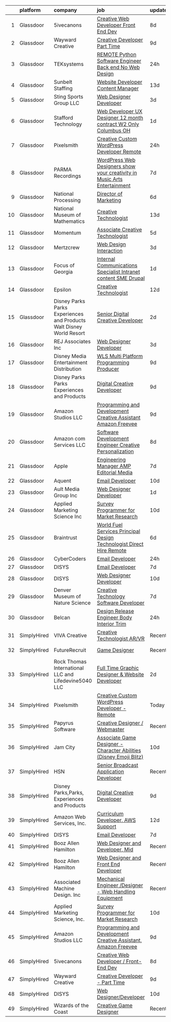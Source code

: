 

|    | platform    | company                                                               | job                                                                                                                                                                                                                                                                                                                                                                                                                                                                                                                                                                                                                                                                                                                                                                                                                                                                                                                                                                                                                                                                                                                                                                                                                                                                                                                                                                          | update_time   | location             |
|---:|:------------|:----------------------------------------------------------------------|:-----------------------------------------------------------------------------------------------------------------------------------------------------------------------------------------------------------------------------------------------------------------------------------------------------------------------------------------------------------------------------------------------------------------------------------------------------------------------------------------------------------------------------------------------------------------------------------------------------------------------------------------------------------------------------------------------------------------------------------------------------------------------------------------------------------------------------------------------------------------------------------------------------------------------------------------------------------------------------------------------------------------------------------------------------------------------------------------------------------------------------------------------------------------------------------------------------------------------------------------------------------------------------------------------------------------------------------------------------------------------------|:--------------|:---------------------|
|  1 | Glassdoor   | 5ivecanons                                                            | [Creative Web Developer   Front End Dev](https://www.glassdoor.com/partner/jobListing.htm?pos=125&ao=1136043&s=58&guid=00000181b88f6d72955d64a0421684b1&src=GD_JOB_AD&t=SR&vt=w&ea=1&cs=1_4b52dae2&cb=1656658816778&jobListingId=1007957131068&jrtk=3-0-1g6s8urcuk61u801-1g6s8urdbjc98800-d396d7bcf8ae337a-)                                                                                                                                                                                                                                                                                                                                                                                                                                                                                                                                                                                                                                                                                                                                                                                                                                                                                                                                                                                                                                                                 | 8d            | Remote               |
|  2 | Glassdoor   | Wayward Creative                                                      | [Creative Developer   Part Time](https://www.glassdoor.com/partner/jobListing.htm?pos=122&ao=1136043&s=58&guid=00000181b88f6d72955d64a0421684b1&src=GD_JOB_AD&t=SR&vt=w&ea=1&cs=1_efe22ab6&cb=1656658816778&jobListingId=1007955167727&jrtk=3-0-1g6s8urcuk61u801-1g6s8urdbjc98800-7112ac8b51489fde-)                                                                                                                                                                                                                                                                                                                                                                                                                                                                                                                                                                                                                                                                                                                                                                                                                                                                                                                                                                                                                                                                         | 9d            | Remote               |
|  3 | Glassdoor   | TEKsystems                                                            | [REMOTE   Python Software Engineer  Back end No Web Design ](https://www.glassdoor.com/partner/jobListing.htm?pos=115&ao=1110586&s=58&guid=00000181b88f6d72955d64a0421684b1&src=GD_JOB_AD&t=SR&vt=w&cs=1_85fb6bf7&cb=1656658816776&jobListingId=1007972440236&cpc=47CFDC01B3F81FAC&jrtk=3-0-1g6s8urcuk61u801-1g6s8urdbjc98800-62d29c786dfe6605--6NYlbfkN0AuKz8EBO1xHDEL7V2YF9xF3dC_I9B9i-Zw2Jh8clPMK9BxhHDJszxSyW718EipT5Oo8QRiDFB6AelqJV4oNfhFsY7SWLsuuKjNY1CYYYtJKNlPiZaAQQ24embDQKQbOucPGML9MgN1TDdIHtMcDqIVVhqnEuFQJOgcHNiIDTHWK6OctvGWtHSMLYI-rrM8rcCn3h3AcX6Di8ccvhi4AYcUdJfiO7_-SVhUA7isZirs4-9lDp_QkQuaEnt1FjH63gROXXioB47NTKhIEDT9wTROWtJmQC6nroZgE0xHaNxYh_5bUpKm255JdMGYkLYdaGPDuLUwl1kaTD12R6xB_7N2n2jMEvICEOaBXQizWlv3FTnA7_FJGKHmBq6Ev3C_nEXEejAG9r44dhCmShxlBevOaMb4Ou7pvQEyRtP326SbpnYTeRG2giREuSztSv7FWFAL4anSxWb9Z0gsOZQ--aerX57-JfySgysNSH_NRmAuGgiSKNzEF8yoO8Yyt2Q3UUAwCX4XQun90tRfM-z7Md9SY1hZrsxJkKtmj9DNwcZcxmwqKTgCwJQzY0_ygQEdZjKmFXoUMwBc31AAr0Ln7KPsHlgaGsyl-_fW4Piodff5LqgUFpD6fovDNzZRE3SbW7x0s_KqVfKNnsGFZQKgmBf5ga7o1a0V3-OxIvGdHUXz8QkknzhJgazFWHtTsLiobUclfYzrIFIF08QVzB91wBxs6iqNc8aWWwV83b2PMA8Z4eeXLC_meJGNBaprEVaRvcn4_HyP_Vikq3eAEW5Zdlrr61p-5ivuZ0DgdZAeyDSr2tlbsQvnFTrcFxq_Yfkojl_OQrgYWaNouxY2yta-kykESLfdO2uOXF8P03CPAj8LUOJuMNE6aQ3IkptzAfYDzfpkoSKfBzRHhpa9medu8JRnag9ciyCIrEsejAPEaYreRyhZaYabbzBQv133AHIGaVXC_PT9Bh9Qeg%3D%3D) | 24h           | Dallas, TX           |
|  4 | Glassdoor   | Sunbelt Staffing                                                      | [Website Developer   Content Manager](https://www.glassdoor.com/partner/jobListing.htm?pos=119&ao=1110586&s=58&guid=00000181b88f6d72955d64a0421684b1&src=GD_JOB_AD&t=SR&vt=w&ea=1&cs=1_f4035c78&cb=1656658816778&jobListingId=1007947710355&cpc=47CFDC01B3F81FAC&jrtk=3-0-1g6s8urcuk61u801-1g6s8urdbjc98800-8923c3e5883ea31b--6NYlbfkN0ASFYtB0Tqi6raDK39JVsBcjTHJPPxiw76vFmgBea2Rje_D8nUlVysGKjKeeBtz6Bx6uvRPfMRGULAnWKfYB9e1_O_7R78qSjyv-p4QYUkOgaZX58HGg8TQcukhW_r0lpWGTymvcgHQjTvy0uetz3rZwMKJMl_MalehOkl2mX6RKnTu4XCL1x7kian4uBYKVApnBRJKsjcI0VvNdYOoKINVe4yclGxpHv-YAkq9W5sxVSs90JHz1RP0Js-vuF3Nw6w6MSwLK3b_OgmIshVg-zd02d3cpV_1CEPLQ3BBaYXDmbqf9ZHJrJ3PyGTpqxTpMjXmYdWtkcRb2V0p3eBc7YKpix0dHhP2AXN9dSoxloYtOPmDp7Gw8Hy7oEFRK9bPuaSMP6tUFdN-NxdgUsmmNj8Jubsm4plqkI7Yv5pq5QGl-nb6SHa_058RcW5lUMIgifEOfcxqrkEdfRke14BPZjkuDV5VriD0N3DawnexhAkJiMwzvFnLLcVgYgcOmFq6gHG2dWSevDfMv0OWuUmihX_KUydECZCQvk8gqTJChkmjKKpwg3fJ1S9rFpQyfO_ZSrINzST5tnk4NDPV7Z0CNljXEG_UApwBpdanKSPfzd_YhCwFhAwjfLsZ0tnjAsu7ySpT0yTmniL9o9CX5IFSX4eyRSB-0vx9Z_4banuB9C1bT7vpstFmAJhWRxHVROwrYqCcNY7uU41X4p7rZfsxi8xOu1ZKnjz48x0%3D)                                                                                                                                                                                                                                                                 | 13d           | Chicago, IL          |
|  5 | Glassdoor   | Sting Sports Group  LLC                                               | [Web Designer Developer](https://www.glassdoor.com/partner/jobListing.htm?pos=104&ao=1110586&s=58&guid=00000181b88f6d72955d64a0421684b1&src=GD_JOB_AD&t=SR&vt=w&ea=1&cs=1_437e01fb&cb=1656658816775&jobListingId=1007965945473&cpc=883DC43018083D9A&jrtk=3-0-1g6s8urcuk61u801-1g6s8urdbjc98800-7aa6ed2c7a1666f9--6NYlbfkN0CO3DEfAY9A68AIVwcxeRGvQUfeLcLgbZIyCfLEHxv2SZVKkquo_LQo712HIgkdXbJ-nyzvMI5zAVDDxnBB20dV19Pjqj4grMzYD55erRDGhyKWRc-5yL7nhPy2_nAEKeYIgowmybDNDjYvnbAiTZMHc0zKbFKNkRkOR4dQlsFasbfCPDHFXkQgfJvKytGSIu8LtBYZUHCnD3L691A6IVAGwfydz8XOBn8T8HTfnFDSTo3l0UX0m9lkMYZJxM53WGvK3ebBLb5lraObwL__rzSUBhtONvFLT5atmO8XZCS51PqlLvL33uueKcHq3uPFSJaP9uslGTAiZS7m8gGppZPPRXHoT6xS9U7kzGGyVPbrBFCVml6P2OE08yKtUBear08dguzjRVoNcv5qGlowglNCfDILav0JMpfWfwC0-9buPlA5hTDhwFKT1BXwHWG3swmLcW2L2VXYUd6K5PRiMabO1nTH5N3iuHnCxIKYRMMRPWBBuZ2l2JR65i4CuL_lCGw%3D)                                                                                                                                                                                                                                                                                                                                                                                                                                                                                                              | 3d            | Addison, TX          |
|  6 | Glassdoor   | Stafford Technology                                                   | [Web Developer UX Designer   12 month contract   W2 Only   Columbus  OH](https://www.glassdoor.com/partner/jobListing.htm?pos=114&ao=1110586&s=58&guid=00000181b88f6d72955d64a0421684b1&src=GD_JOB_AD&t=SR&vt=w&ea=1&cs=1_d052ca7b&cb=1656658816777&jobListingId=1007971130812&cpc=E773D000C9BC26FA&jrtk=3-0-1g6s8urcuk61u801-1g6s8urdbjc98800-e39db80a9aa7d04f--6NYlbfkN0Dh8yKYC7BtZqCs9O06EjIceWgqnuO8KhgnlZL1JbrNEHyUzea-VWsO4AwzTdDq9oex065CnBuZNi2Njet5iSmUKf_4dXYsBQuXAST_qHsjnIiLdW8H6Zri6wTXtMqX7wZhvVxEvwAmrGQs9gsj-p9DAyrmFS6ZB_LWZ8XsPhSs8hx2umGi0Wp7uLPmKScGxkthQpY4sXL9xR5jn-HSYnEb0jI2OBlHmSS8FpMgd2hE2Y-rUv0amYdakW8OMg6JqAZ1RiCTdW67DArYDKoKsZ42yEjev7mBouTxxEHzAtI9ju19wZfNcbs8fbYl1ofZkVh1eqwgOgST79ROaLHeOcS5JKnuXIcH9e0jA2gFGxPSP68kdeE4aljzLKfpjGaLLRMhRGaUjea0BWzSwtnSHV9rrv2INeJ6CoqwpYgUd_CEbIMEE2Dtwg6MczKhvZNb6yeuW2g_qYdI5xK2PKEeFyopEHcl-3NMar9gtfyCBl3tZU3UuTM6JSZzI7b8ubH504uEFv06pj1MZFAY8pG-UvIDfIqPsy0S4iZU2YIqeLZjHBB2BhR05JDhwfNmGjDRlcg%3D)                                                                                                                                                                                                                                                                                                                                                                                              | 1d            | Columbus, OH         |
|  7 | Glassdoor   | Pixelsmith                                                            | [Creative Custom WordPress Developer   Remote](https://www.glassdoor.com/partner/jobListing.htm?pos=121&ao=1136043&s=58&guid=00000181b88f6d72955d64a0421684b1&src=GD_JOB_AD&t=SR&vt=w&ea=1&cs=1_9ecc875d&cb=1656658816777&jobListingId=1007973883449&jrtk=3-0-1g6s8urcuk61u801-1g6s8urdbjc98800-9ace6d2b283665ed-)                                                                                                                                                                                                                                                                                                                                                                                                                                                                                                                                                                                                                                                                                                                                                                                                                                                                                                                                                                                                                                                           | 24h           | Remote               |
|  8 | Glassdoor   | PARMA Recordings                                                      | [WordPress Web Designers  show your creativity in Music Arts Entertainment](https://www.glassdoor.com/partner/jobListing.htm?pos=106&ao=1110586&s=58&guid=00000181b88f6d72955d64a0421684b1&src=GD_JOB_AD&t=SR&vt=w&ea=1&cs=1_e9d1f2a1&cb=1656658816775&jobListingId=1007960095074&cpc=AC285F3A3ECA6BB0&jrtk=3-0-1g6s8urcuk61u801-1g6s8urdbjc98800-a51dcf66eccc53eb--6NYlbfkN0BMd6i3W3qmAtDke4ZitYLMBEMpVvOQU_aO9JUqgRRkgwDvgaVV8jWDDkXv0s9VdhdFtp8vgpc7Xd14geBqCVRfeb-Zk2gFUWrnzfN3CO7_Kshg7e9lFPeLlS31PbWmaUmDuWqBwBaZIqP5E8OfSbZVpgw5zRAc4LpRHBRqxyh3tAhzUrHfLFIfhkH6S2Qey-bsAkMd7a6YFURtmU_19e-14S3ubEqeOHBWUNyIkFyauSOBmKObKE4oHI9ezG1cf1nghX80RC3aYXeRTyQfSnEADiMlam5M65JUlejrsyxMsrH_nyNnCRfWymcrz1R8MJBELqK4tOzFOYr-dJ8nVVJU1FEsvYrTO4hM9wo11TRMmBeBu0Eq_g1TqBddYBfYJQlfyJsTyBEn5iBs_nuV0GE2JGtK2SNVt1pXSFOjLf22ff47OQB3-1sRtXg1j4Lu2GDGv28BnWjEaQfG4k-ik5V6L2BxvlYvdNAVsLR3V0QHPHfVLkfFhERSDBfZP_Zczr0OfsWRTqtap4tz-GET5Fy8Wxs2e2oPGLlXgPZWqSKVfp3h3Quug4Wb)                                                                                                                                                                                                                                                                                                                                                                                                         | 7d            | Remote               |
|  9 | Glassdoor   | National Processing                                                   | [Director of Marketing](https://www.glassdoor.com/partner/jobListing.htm?pos=101&ao=1110586&s=58&guid=00000181b88f6d72955d64a0421684b1&src=GD_JOB_AD&t=SR&vt=w&ea=1&cs=1_4cd8940e&cb=1656658816774&jobListingId=1007962013665&cpc=66625C18893C0C14&jrtk=3-0-1g6s8urcuk61u801-1g6s8urdbjc98800-c555b7783eff2801--6NYlbfkN0AO-lx13pzomzdSppJUWL3QXsQT8oyFk4U4LWH8QC50CmdwjmX8DJUkoT0OqRdawfsIN9bPAn6HjJ9BfJNO3cg-n-3qwng7-ayDtCi05IAO4vEZTgx9_4AEhMS05R8Etc09SAiNP2HzMLjjLVF9LiPE-GUY8Gv1tqLZMrv6X7chduOc138hDvcOkf79gMoRg07TiWhtUXjAVUZuYTDrBTJiGtlaXF0b9TaRch6d-j_gXj47dk2bccZAZA1E0blWZ7ttD8telBXTGG-paj1zX-q9zoJ8xnSZZ8VXtylEYKyMc24eHy9C379IALBVUBn8iJ0q-lEzI0xUbaH0xn8u97ystiv2XpZlTNq8JbvZoX0t4ti4sfa19KDxfrqZqEC5uF7dg_gU2OueRt3JEYO5fF8mlHMbjtE2b8w_6HgdP6ys4ugtJk8KWLqZhBS-hD1qnH9qrIV-AOdwoRenhtJ_a5yY87XZGdmGAe5qDMM1MPao6iIqE0uv46D84SRMTtTw1wNzHzafTuQwOQ%3D%3D)                                                                                                                                                                                                                                                                                                                                                                                                                                                                                                 | 6d            | Orem, UT             |
| 10 | Glassdoor   | National Museum of Mathematics                                        | [Creative Technologist](https://www.glassdoor.com/partner/jobListing.htm?pos=127&ao=1136043&s=58&guid=00000181b88f6d72955d64a0421684b1&src=GD_JOB_AD&t=SR&vt=w&ea=1&cs=1_9674b63c&cb=1656658816778&jobListingId=1007947613449&jrtk=3-0-1g6s8urcuk61u801-1g6s8urdbjc98800-de498518dd382f96-)                                                                                                                                                                                                                                                                                                                                                                                                                                                                                                                                                                                                                                                                                                                                                                                                                                                                                                                                                                                                                                                                                  | 13d           | New York, NY         |
| 11 | Glassdoor   | Momentum                                                              | [Associate Creative Technologist](https://www.glassdoor.com/partner/jobListing.htm?pos=130&ao=1136043&s=58&guid=00000181b88f6d72955d64a0421684b1&src=GD_JOB_AD&t=SR&vt=w&ea=1&cs=1_63f22f8e&cb=1656658816778&jobListingId=1007962939629&jrtk=3-0-1g6s8urcuk61u801-1g6s8urdbjc98800-ff42c8cfaff0c76f-)                                                                                                                                                                                                                                                                                                                                                                                                                                                                                                                                                                                                                                                                                                                                                                                                                                                                                                                                                                                                                                                                        | 5d            | Atlanta, GA          |
| 12 | Glassdoor   | Mertzcrew                                                             | [Web Design   Interaction](https://www.glassdoor.com/partner/jobListing.htm?pos=103&ao=1110586&s=58&guid=00000181b88f6d72955d64a0421684b1&src=GD_JOB_AD&t=SR&vt=w&ea=1&cs=1_99b085ed&cb=1656658816774&jobListingId=1007966236424&cpc=280AB1FAEDD8D536&jrtk=3-0-1g6s8urcuk61u801-1g6s8urdbjc98800-d7b203b7847f2977--6NYlbfkN0DE-WsZ-E3KFWF3Vy9cHNPRyT9oUaNiOs8Aj2pBswgg_UihWvJc2IKLsmDR5GY5w7YP7oCUHMvOM01OcB-YNU1bs6twprF5ntZxLVCRH2oMJUu34ecslfq5H5bp8dBx3WcmM81OYSb9qzXI2VSdSvdiajaXK6Q405UmUx9sHJAuFPPOcRL2l3G2rA0xFX5jC3f1z0Vk6E0dN8mCh4G1NvAIBmCbBdRNkVR-cSycL5omKenI6O2jQu4Rt_IDWNWw3OjrDIzRqDJb2UfJiufK3rMz6Ek068iBZpGkk0GWyOdIhVcaAKrT1v6JgV-yZ3XljmNrWJ0YCeMyyptVwFejwfUfKROB_y4LG8f9C6tTdsbMBbDlgdxVgbNKK-oBqcTsJnOuXWGm7XSJxOvOJ11IWZaRpLbFCm-mWf9tGZbfYh0xAkeRZwvHFCBSo5Y5HhFpHzXOiqZ2hdc9v9VGq_UWHURszrLlMVCnecnBqYIsgHvvuq7URWUAcfBfWYttuRuu41M%3D)                                                                                                                                                                                                                                                                                                                                                                                                                                                                                                            | 3d            | Orlando, FL          |
| 13 | Glassdoor   | Focus of Georgia                                                      | [Internal Communications Specialist   Intranet content   SME  Drupal](https://www.glassdoor.com/partner/jobListing.htm?pos=116&ao=1110586&s=58&guid=00000181b88f6d72955d64a0421684b1&src=GD_JOB_AD&t=SR&vt=w&ea=1&cs=1_de7ff90e&cb=1656658816777&jobListingId=1007970620463&cpc=C4A69CCDBB3B9599&jrtk=3-0-1g6s8urcuk61u801-1g6s8urdbjc98800-eee984cd4eae9f4f--6NYlbfkN0DR1F8Dqh9Amlt1EdCUfI1lfHfSonebT4NG7XnbK2FwiOTI1I9MIcID0W60ejMmLa3IG-8m3IrkyrVfnA-UmObZMj5PrxY1xBMKGsiABHg76DHovhcwe3l_tsChoJ6oh7FfRqHrsY7VKUWYTI01ItJHHuzqQtwRVhC4mCQrbAGn3CkeqKvnj-h5n2KgoVkbrYrqs2MkQqW9ZYpOsgaZpZPjG6i2eVFjNd4eyVQTkX-zj38c6miRA_yamdsCdBYzjSAuFr2ar7aL_seXNyV9W5GEwTCPNGCRVBhtgqoUJl3TszjHEp7n0VDHiN2veySsaIDBb6qoyVrfcAooNwholpyBpUOuxb-DbWUb4S7THxQcDCTxc0PsRUvPMEDVCTFKAD7oG-F413B_SCN5t7A-3Yld6kIw7o7wgY1XwW0xXSJ5_uco9-wHoFNF-1minXm7CCMQZlJ9tPfrNluf3_CC2dh-rfVcewmZbtICJ0gILgyoWgCIblaIhlRI-5bUvwcaYNdJQudqAz3CqCVQhDeh8DeR51FLUUHfMkIFC0oXcS7ytxXBfDSFA8DZ)                                                                                                                                                                                                                                                                                                                                                                                                               | 1d            | Remote               |
| 14 | Glassdoor   | Epsilon                                                               | [Creative Technologist](https://www.glassdoor.com/partner/jobListing.htm?pos=128&ao=1136043&s=58&guid=00000181b88f6d72955d64a0421684b1&src=GD_JOB_AD&t=SR&vt=w&cs=1_73936f20&cb=1656658816778&jobListingId=1007948866019&jrtk=3-0-1g6s8urcuk61u801-1g6s8urdbjc98800-b443488613248c63-)                                                                                                                                                                                                                                                                                                                                                                                                                                                                                                                                                                                                                                                                                                                                                                                                                                                                                                                                                                                                                                                                                       | 12d           | Chicago, IL          |
| 15 | Glassdoor   | Disney Parks Parks  Experiences and Products Walt Disney World Resort | [Senior Digital Creative Developer](https://www.glassdoor.com/partner/jobListing.htm?pos=107&ao=1110586&s=58&guid=00000181b88f6d72955d64a0421684b1&src=GD_JOB_AD&t=SR&vt=w&cs=1_d5af7324&cb=1656658816775&jobListingId=1007968374557&cpc=5EFBB0462F9C6B7A&jrtk=3-0-1g6s8urcuk61u801-1g6s8urdbjc98800-0c41fa19364c8b42--6NYlbfkN0DAFTyt7pbDCC2JPO79CSdi1dIb81yjczP5qsKcZIxgiRd1qisRd4re16D_VG3-wzWhDm8I6gJeaFXQlyLRH8rW_Pm1Q4PwRCnDfyZC0coS-fJQ0eHGmHrAgsJSwqJmlDRnGp3BRSN3eQz9428at7cYmX4-YPGeE3EHl-DFcLd0WUzOqD8ZukHExadxshhcrOZydHyCgNHxXqU1BeaMTWhkXv9BpQOttD87073c3fuU4Qoc4M-PkFt8qSXg87VnYsP6hw6nikh6moOoYAAsZHK74WOa74_7OZ-aSQxN7RPq9Fxih6sQy_NGUbioYE9m_Sf6QVlpKpZPObCCq6g6UXX3bzE_dlLidDkXIFt8Plh-9UqR8cW3RnGLwq9m4_3AP7DuD3GE4hEO38xaTw0vFENFrV-1Ly-5ZxtJBPEOGgcRCjqopk6_JXo6ykXEKI9DvPpVzqZJMm-2cQ%3D%3D)                                                                                                                                                                                                                                                                                                                                                                                                                                                                                                                                                          | 2d            | Washington, DC       |
| 16 | Glassdoor   | REJ   Associates  Inc                                                 | [Web Designer Developer](https://www.glassdoor.com/partner/jobListing.htm?pos=111&ao=1110586&s=58&guid=00000181b88f6d72955d64a0421684b1&src=GD_JOB_AD&t=SR&vt=w&ea=1&cs=1_6a85072c&cb=1656658816776&jobListingId=1007966601344&cpc=1FDE87803EF93CD3&jrtk=3-0-1g6s8urcuk61u801-1g6s8urdbjc98800-f21f92c11f9636e7--6NYlbfkN0AF_bfm7gzr-f4HtFIOaurJ6VoJjpjfwwjpbPTStdJTja__rm5RFnvmIqP4IgP5Pe9LPH0Wvd-eNmh-svet7uxInj_bsQckp_AgRbUVHkU9u_v3es87Or_Ts7e6a_xbBrm9_L7GMw2LRBWHymCT5m1nvlXN4krY8lr_MJ5t1ZbAHoB0YuYPu8GwMPDW80K6MAth5WS4lGs6t1PdSwSmn9Sc_g0yrHDMloR8QPq1aFlTjMkqeWJwvxgwbvpqAA8ULcLuECyP-EdYtbCHWWlvhuzOzzC0f-sZlwBhGsvfg4YEDESVhUYNYZ0QcGwSSf8YRDzZ_x8QuSI-fpu624o0NZt-_ebNbFfAQK3WBzt8A-MjJj_e1vhoaCQ5gA77XJ5pbGfBUVurt7c04uCxsVgwxmsqhS_GXQCikG7UGSFlQ-FC2DTtM4pQkrif5w14buAcuE5jcsbYOR8m76faXTghWhwkFJov4o-YIoL50KeTVlXGmhtv5-bOA5_SyD6dPqFZ0Ww%3D)                                                                                                                                                                                                                                                                                                                                                                                                                                                                                                              | 3d            | Maryland             |
| 17 | Glassdoor   | Disney Media   Entertainment Distribution                             | [WLS  Multi Platform Programming Producer](https://www.glassdoor.com/partner/jobListing.htm?pos=110&ao=1110586&s=58&guid=00000181b88f6d72955d64a0421684b1&src=GD_JOB_AD&t=SR&vt=w&cs=1_cd49f918&cb=1656658816775&jobListingId=1007954527132&cpc=1D891ED3EFC3904E&jrtk=3-0-1g6s8urcuk61u801-1g6s8urdbjc98800-1f13073a0340c271--6NYlbfkN0DAFTyt7pbDCC2JPO79CSdi1dIb81yjczP5qsKcZIxgiYm3-7g-689UvJS8MdHcuGMYYxd8cX-aStslo-3zRJjA-8YiPMp7qRu-8_-uaurhOFbqkeI4YvocYvRy6N8EoJWG5kEkJr_lLEZ6xXL_bqq1EDh2IRcBJQNvo0_HAJxabFN37fi7Ap08u8Upv9XNyLExqBIzKV3_utq2pBGUSGrnO3yMI3k-5XnUaQ-mJ2Nw7cFyzT09qLxB8OBIAfqccE2qfyNcVnGh-8LCTs-BD9ytT7QvbJTl27TYW70GTsBg0sUxmq8zhCAJCmhiDSvC27MEX-sa6HI-bF1KDyxMpo38xePm8wa2ursRzeVVTWKnhXPJPlcsNhv-KALlIkLUowx-sIytGue7aAGZhVVZvQ2BVOzfkZsth6WK4u7kVuSuwrLIGhKhvVV7)                                                                                                                                                                                                                                                                                                                                                                                                                                                                                                                                                                               | 9d            | Chicago, IL          |
| 18 | Glassdoor   | Disney Parks Parks  Experiences and Products                          | [Digital Creative Developer](https://www.glassdoor.com/partner/jobListing.htm?pos=102&ao=1110586&s=58&guid=00000181b88f6d72955d64a0421684b1&src=GD_JOB_AD&t=SR&vt=w&cs=1_09aeb732&cb=1656658816774&jobListingId=1007954528641&cpc=56C4EA4A1A191A49&jrtk=3-0-1g6s8urcuk61u801-1g6s8urdbjc98800-21751419ee34b8d8--6NYlbfkN0DAFTyt7pbDCC2JPO79CSdi1dIb81yjczP5qsKcZIxgiRd1qisRd4re16D_VG3-wzVWT02QtJwWegf68Od0utBGFyPjsdfEihKZFi4gTXDXg0vUOW5QnN9xy_y4cF7t9DnxlGPXNR26x7z7hBbmF3KR3fI2qX8q9BbxwReLqmb8OS9_EgCPnjztsXQpJp_-5X1jMWxaFfPCd-VFupGlE2Elqmpci3FxxTGkWZkAp-gWEjko1KTHz7T9EFL0zg7eercHHyNHmPMVCluduf64Zyz2w6WByKxGelDOX-z0vvjkWCbxMKtvWbHoNk9EWFe7ut8IIPzOyGo--Oq4V4TL0_B5gKuyPNgSk0mSd6VBhxYwqS65wigxl1McwqJehDSlkFpb6IjPYM6_kpvZcbLpIwx-5FyKqvmlNapcPAZ6UacW1XxkOrzgEIDbifrlV6VtBdSwjtIxeJ4R1g%3D%3D)                                                                                                                                                                                                                                                                                                                                                                                                                                                                                                                                                                 | 9d            | Seattle, WA          |
| 19 | Glassdoor   | Amazon Studios LLC                                                    | [Programming and Development Creative Assistant  Amazon Freevee](https://www.glassdoor.com/partner/jobListing.htm?pos=126&ao=1136043&s=58&guid=00000181b88f6d72955d64a0421684b1&src=GD_JOB_AD&t=SR&vt=w&cs=1_06094fca&cb=1656658816778&jobListingId=1007954125442&jrtk=3-0-1g6s8urcuk61u801-1g6s8urdbjc98800-3310ee7fa5def582-)                                                                                                                                                                                                                                                                                                                                                                                                                                                                                                                                                                                                                                                                                                                                                                                                                                                                                                                                                                                                                                              | 9d            | Culver City, CA      |
| 20 | Glassdoor   | Amazon com Services LLC                                               | [Software Development Engineer  Creative Personalization](https://www.glassdoor.com/partner/jobListing.htm?pos=123&ao=1136043&s=58&guid=00000181b88f6d72955d64a0421684b1&src=GD_JOB_AD&t=SR&vt=w&cs=1_5c14c685&cb=1656658816778&jobListingId=1007957429995&jrtk=3-0-1g6s8urcuk61u801-1g6s8urdbjc98800-6ade1a2bcc406ce8-)                                                                                                                                                                                                                                                                                                                                                                                                                                                                                                                                                                                                                                                                                                                                                                                                                                                                                                                                                                                                                                                     | 8d            | Remote               |
| 21 | Glassdoor   | Apple                                                                 | [Engineering Manager   AMP Editorial Media](https://www.glassdoor.com/partner/jobListing.htm?pos=112&ao=1110586&s=58&guid=00000181b88f6d72955d64a0421684b1&src=GD_JOB_AD&t=SR&vt=w&cs=1_bc0c085f&cb=1656658816776&jobListingId=1007959218548&cpc=FB7E4A1762AE5BEC&jrtk=3-0-1g6s8urcuk61u801-1g6s8urdbjc98800-6e576736d74979b2--6NYlbfkN0BvKrLyj5gPmtZO9T8euul8TCxuuKNOtzRJOomxnwSEodTz2Bc-sPZl1dBMH13w-jMcZfuZB3jLNbWhLzAFps3tj04BGBcI8mHT1HtGyFvlKD8xoyVc__8gOnNN3cRthL-go24DMnne2OsQ4GX3ezosJi0JTm6nuMxyeN7h_xG7BE1QxcCnim24b9Nwy-_9RliYXCqaJcGJypMaSqCPYOub1R92qFkQxJ3YvMXziwj8Mpv5qDCfJf0vI0AbaL-m9UwLUWp8sxyxjT8AshpkMscyEACE_XE-MNmfmrFffUFDrzyh9NJbviarkR3tyRjmN87Rja7P8_zWXcW4yJaUH07i_X0DZ9_SHTbJkrTnJKIOTbj7wPRXpkbZSuJKk55lgUmhVmfqg0L5pU2H0SM--QjHAja4rhzn-fRi8P-EuxOGt1IRvrnYVHp1cVfWLfSGdUHkteNGyKy8Mwc8equbMOXHpBwBsPDN0kXhsiUhwtR2Xb4-ina4KyZnpxmuB4VRvJnR6f1oIWehsHxO5lW4McebUvn6dBgA_BZVwvv8T1DQ31xBS2w7gfmH8lJVVrXCWPS8dSVzqxsF397wkuEbdABfs_ueSC2X-twmnWHlJnh8k4AD3txnEEMmpu9_XdFaJfFiyxbavxiN7L5y8U5BauDxDR_iMPaNZEqn0H06gqfPPIjmuM9pwuNbsw6sXZJPIDk6bqm0DYNgT83cZFmIg7bpOeWk24hnoRYqqOYzyIMwtQmZlq3AHnYu2eGMVHXQ-FegU8oITqLp4fgP8M5Sk_8XGDVbCmfPZIYizZrpPY9_O0EHCOdh-df25AgEW7fIkXA3FKmXo1FlHH0ZeB-CwTk6cR8CCTb_LBuP8nFCg7FvbcJfJNbtPs6ioWg5eC8pyM2Vpb4aXWwivAzCr5Rw-l0PeuY9kPmsP-atiZGskKZ1-jw4rL3piCFYjEWsaIpLDEQX-4_Rf2RK7tT2n_21Icc1)              | 7d            | Seattle, WA          |
| 22 | Glassdoor   | Aquent                                                                | [Email Developer](https://www.glassdoor.com/partner/jobListing.htm?pos=118&ao=1110586&s=58&guid=00000181b88f6d72955d64a0421684b1&src=GD_JOB_AD&t=SR&vt=w&cs=1_d4d1bb9b&cb=1656658816777&jobListingId=1007952573824&cpc=F4EED0218A761C36&jrtk=3-0-1g6s8urcuk61u801-1g6s8urdbjc98800-68efd4b299b32150--6NYlbfkN0DMrcEu7yrtATojKJA7cEzGQ3FdRGWLh0CZQInL4ECGI9gD0Wolx9R2v-Aex0-GK04gGr-eiXey2i92pIbQIQS7Cy9CQdYLHYVx2I5WR15xr8Qf-WU4n97IOUPhk0K_9Bj3KVlD2SB-Xt_VWquicKOnj5gJTTMDe3J266M2V6nIe-6Eg6-SC9bo2rpiZJisS5x1nE_LKWdrEniPN1DpShVICOgYQ_8FDwgG1pBgbWXpzilC65u4lL8WiqH8CFTvsO8UKtiGfWCIrLYXRD3F2mRsgvYl_q3J7_8xNoLRTq0V2SGCqNAQcmuGomnApi0V0IpvwLlKygtGFEUKtokgWXFsZv4YOZNmmau4HuVKSwUXbNCASURNWRZdx_JPJgyhI1F1q3uM8_fwl1Nrb-eZE5w1pjgfTPfA8NOiccxpqp0m21K2J9wvZ1la2Es1KHTIy2Y%3D)                                                                                                                                                                                                                                                                                                                                                                                                                                                                                                                                                                                          | 10d           | Dallas, TX           |
| 23 | Glassdoor   | Ault Media Group  Inc                                                 | [Web Designer Developer](https://www.glassdoor.com/partner/jobListing.htm?pos=105&ao=1110586&s=58&guid=00000181b88f6d72955d64a0421684b1&src=GD_JOB_AD&t=SR&vt=w&ea=1&cs=1_997fb20b&cb=1656658816775&jobListingId=1007971209437&cpc=F583A5AE0DDDFE3A&jrtk=3-0-1g6s8urcuk61u801-1g6s8urdbjc98800-15d0024a41076919--6NYlbfkN0DWtRa9NJfjQIs4MWRRqD4F41esfMsK79cV24t80VXfzUKS46AXk09jx4YiJuz60CB9eaJIJ84EIGjfY63FMWHNwYVpioUX5sT8ZtAev9yfSuAU7ZN8eLktaO8qeWLBMjE3Gx2XRNOQgYLafgNRvlOz8zSfKLO9_nVU5y_8xVz1BAX2G-xhBUGsWfrNYmz2X7O1eJ-mbAhvFl11xEdJRW3_4mD5bqIwPFlEsUwzPyEPdkIrikk9mbRnGWJZnpqvKqZkW0cJDHysOh7Xa-CKMkZzHtSjlw1HGSquCe4wpsxjrFZ-pnuPs9YC67rMPuibI1rXRaRKBar7EAhkjJvQxcqhjTnkncQU977GSsLbsQNtHLFbH0NxkIDpU_oM5F2qeCfreDfgV3fnC7Tyzw8Lkm0sMAnh6dlADVKPB-ngG0U7nzAvtCkqVWehGzaQZPkI9SNWGZ7N0-im2w6dhYCUKIjq6dWX-oMZyz-OP4IC6iznGYbnXA6eTIkhxf02ZSVngSc%3D)                                                                                                                                                                                                                                                                                                                                                                                                                                                                                                              | 1d            | Remote               |
| 24 | Glassdoor   | Applied Marketing Science  Inc                                        | [Survey Programmer for Market Research](https://www.glassdoor.com/partner/jobListing.htm?pos=124&ao=1136043&s=58&guid=00000181b88f6d72955d64a0421684b1&src=GD_JOB_AD&t=SR&vt=w&ea=1&cs=1_d2808589&cb=1656658816778&jobListingId=1007951884311&jrtk=3-0-1g6s8urcuk61u801-1g6s8urdbjc98800-90510b05dd880545-)                                                                                                                                                                                                                                                                                                                                                                                                                                                                                                                                                                                                                                                                                                                                                                                                                                                                                                                                                                                                                                                                  | 10d           | Remote               |
| 25 | Glassdoor   | Braintrust                                                            | [World Fuel Services   Principal Design Technologist   Direct Hire  Remote ](https://www.glassdoor.com/partner/jobListing.htm?pos=113&ao=1110586&s=58&guid=00000181b88f6d72955d64a0421684b1&src=GD_JOB_AD&t=SR&vt=w&ea=1&cs=1_768b3ff9&cb=1656658816776&jobListingId=1007962085527&cpc=AC285F3A3ECA6BB0&jrtk=3-0-1g6s8urcuk61u801-1g6s8urdbjc98800-4a17674162f8e001--6NYlbfkN0AL3dVr72y2kzw2kaN2Ho5i09lACUMjYeOySpm2U6KfaoCL3DUt1X2q4i_qsDHLqXw8NcwKvDR4ruB3hcoUb_SNNE6rSFFleAIMwIyzoAx7NO2dmDq8j0-Tra5LW2XyRidKbvxm9zCzmR8z-dwMVIzqKq7eRGEVNEYRBbatEZRHEh9PLze_SOeNaHNy05u6b8i4wqj5XkfMaZMkEHAmExIm3GazG9LSL_wpA8-nskssugZCKc-47DEIzL2D9OBKuqefrrnrmrx0Bl6xBuclliWlPMt2DDI7ozWUGUw8G2R6-P4wmw_2WKFqFJRFtdbgVLKIAkymU98GUfiucnzuyHdJmJfrKQsUDW68ASyLbGQCvO5g91CuGkewXiE2qdIWcdtqhKcVeNqxV6k3KgtUApECmH6ivg9YUfMFZih3mjARBC886f4McSTyfm3pR20sdrg58odHp-f0V7015x3aenWkKDguQ26iE1TC6KqKq8Y6JypOTl-sjdda_jd__iNNjNV2_gIh_aC-1VQRsUI-StKeGPrcMdYaY_d7o_B41463cxqCRHL-u1z5LOYJqhfjg0B2NL7Qj579SLcg8M1puFcAuw3OmBhckbYCTNZdfmfPqu0HnJo3WIuaQv8RZvtNj9-Mn4SDxrJS6X8Irh2yQyIRM_xxTw32pScqaFCsVt-vrUkN8pvdoIfJPKMIRB1j60WaWRDvy6EnPqGhgVXb4bsVIexngKIxgqch60dEJ1NwbylBPOOeZnNA_ttLjdSrkEs%3D)                                                                                                                                                                                          | 6d            | San Francisco, CA    |
| 26 | Glassdoor   | CyberCoders                                                           | [Email Developer](https://www.glassdoor.com/partner/jobListing.htm?pos=120&ao=1110586&s=58&guid=00000181b88f6d72955d64a0421684b1&src=GD_JOB_AD&t=SR&vt=w&ea=1&cs=1_d9df5299&cb=1656658816778&jobListingId=1007974917194&cpc=AC285F3A3ECA6BB0&jrtk=3-0-1g6s8urcuk61u801-1g6s8urdbjc98800-bd36ea244a3a6640--6NYlbfkN0CpFJQzrgRR8WqXWK1qKKEqALWJw739KlKqr2H-MSI4eoBlI4EFrmor2FYZMP3muM2QRV5nruVsIqD4W5hgCnJyvLVDuRyeVCkb3CJWyogpkzbYOzjPKt-PPUht74ZzbArJvJJfhJnEvdNL3n1vLmwZkvXfVQsMuul_y5H1Xxr331BaziLJbcLhWpb6E_6Mk_QH6u4REUkMN4mwgBro4b37Pd0jfgcbgEOrG7U1ibaR7Y2mgkfez0WYMNkWSOck-obvex3h12o7e9Yy1XKV_Iy6lRtIzVaHJFvuFCJLz_uZ59_-sE3I_YY-ArqEdWJYRJXxoeAYDE2FdywWmL8AXTtta-IlQ_QMbe0BZUXu_X59YbUF9dXQiEYC8DbychijBIbtI8ecpjlZ6IxPqy8_-WMKmVF55NxhX0_vEEDR8E8SPAAT5aCyrMPGqxfX87zG-UZ33nzmD6qp5JSermhwOSl1Jq11iN5MOX6E51Lr2-yxdoANqDEiYDsce4dLiEJO9D8YhiP0Pi4I2tSElcn2GtK6z0uEa3XduTxXH1LhoaoBQTznswEYn-s4z6eSsYF6FvZrBn4StIVcJweMTAhhODmquM6c_0CzQskzu6rWnPIbSZfH_ZjXMla4mYAOrom-Q-2L-10_kXGCUcbiohmiWcwmLujuXgJu99TCsreushISZtxmZdqqkI5ZfJxWKo3WSV-8LhmK82AXCIt3roUq-ikY7G7kUvKprerU4gIeY9060g9QRc0DW1t58kLsMctJlanhH-H4moXcqjTCbZpxxEYYHvZ0gtNCV_LWNntsT6eoIuXyGSShdPdelfPQrdvUsftPOPSjyGf9VFbS56viKJScG_Z4eHYAV_YySqKPh4uS3urPKrRhejRjyg_KW5elSmY3DV7PdJrAtkgeUoE4B4ueLS0urKtbU9xiAK_mWrSjnnx35gIR2z_zsoTZACtXgIIkn3236ovhhA2pcm1sydX-HeSphBSyAro%3D)                     | 24h           | Atlanta, GA          |
| 27 | Glassdoor   | DISYS                                                                 | [Email Developer](https://www.glassdoor.com/partner/jobListing.htm?pos=108&ao=1110586&s=58&guid=00000181b88f6d72955d64a0421684b1&src=GD_JOB_AD&t=SR&vt=w&ea=1&cs=1_4cd6d34d&cb=1656658816775&jobListingId=1007959612224&cpc=2CAED5C921A5F994&jrtk=3-0-1g6s8urcuk61u801-1g6s8urdbjc98800-67267d1e6d4f95b4--6NYlbfkN0BTYkY06FZEdAAtNWO-eDAfNklmfZymsMF6eFRONl7rAMN5x_2sHrqXfWPo9rHDxSO_gacTBItmqj8iP2XLm6svXGqlrMNfRtt-HhjIcX9OlTol68_PaBuKp86itFR3aU3cLu09zAlloFTdg7-CfHjUu5SRsrgWx5iUH1gnubVqeSptFdILGBHLD_Fv4bw5jcd2tcWSRcTeSPuKhyhCMwRCwnqnaqmgKdppOiJckHYsewx18pS-nvXB7fJXPSLTGErWF3bMDIyyr9tGVVw9KNutXacwmCA1lkGTcN6mS20nZiNcFILfDdj-kXbne4_XPrFgruPmK204CvpYJielvUar64mULa7LcExpfoM3HrutJKdvM1DWTbL1i-Q_8l0fbGjkX6ixL-rJsrwcgS9pr7C3Iru7CLPhBtyP6n0dyxzgZR-CGuQoMqRtedyrq1TnXCrhcLHXH9JB9rPlO4iNCZ6agzmvEegvxg8GbzU7L0w18phNSPqvHwi6)                                                                                                                                                                                                                                                                                                                                                                                                                                                                                                                                   | 7d            | Remote               |
| 28 | Glassdoor   | DISYS                                                                 | [Web Designer Developer](https://www.glassdoor.com/partner/jobListing.htm?pos=109&ao=1110586&s=58&guid=00000181b88f6d72955d64a0421684b1&src=GD_JOB_AD&t=SR&vt=w&ea=1&cs=1_234caa17&cb=1656658816775&jobListingId=1007951671859&cpc=8795CF9063CD573D&jrtk=3-0-1g6s8urcuk61u801-1g6s8urdbjc98800-8fcd7804fdf36ad8--6NYlbfkN0BTYkY06FZEdAAtNWO-eDAfNklmfZymsMF6eFRONl7rAMN5x_2sHrqXfWPo9rHDxSOXn9aDDc6oJFJGtfDzNxTi9CLySDrlCrHSJaLREgeV993D6GBaKg7rNVQ9FxGCJu9FaNRP2cEvr3fINsWBncM1u9l6bggpREBzr3e47ICVLK8_kRrJju7mqRRV7VFyTgcmgDaxMATcY2LDKZTMrN72jf2ewjyy4z4wUXeQDzZ055lIe2gy3C7vXRVN97gfPQmoFBP60dPRLNDF4xA47D1kDCM4ndUGTPlZ13g7SwmqODMXyHem33RPFDZQTPPcixO6jJZN9IXWF1AQ2eCmaD-I4No6J-bNLjFAilFZuPNXW4aUG5kO6ly7_GaJFROpKLZ_-R6rmGUdbcRMQ3-4cj50e6ZLp3sW5ElQM0Ase05401UQoRSuYImHaww2CckEJ4F2W1ky8A1yg5xhJ2tVa1ua822yJIlGw97x42VCfQVqRLfmPqcLo5mUZSU_SVOiHgE%3D)                                                                                                                                                                                                                                                                                                                                                                                                                                                                                                              | 10d           | Remote               |
| 29 | Glassdoor   | Denver Museum of Nature   Science                                     | [Creative Technology Software Developer](https://www.glassdoor.com/partner/jobListing.htm?pos=129&ao=1136043&s=58&guid=00000181b88f6d72955d64a0421684b1&src=GD_JOB_AD&t=SR&vt=w&cs=1_aefb03ab&cb=1656658816778&jobListingId=1007959816791&jrtk=3-0-1g6s8urcuk61u801-1g6s8urdbjc98800-655f389e266fab77-)                                                                                                                                                                                                                                                                                                                                                                                                                                                                                                                                                                                                                                                                                                                                                                                                                                                                                                                                                                                                                                                                      | 7d            | Denver, CO           |
| 30 | Glassdoor   | Belcan                                                                | [Design Release Engineer  Body Interior Trim ](https://www.glassdoor.com/partner/jobListing.htm?pos=117&ao=1110586&s=58&guid=00000181b88f6d72955d64a0421684b1&src=GD_JOB_AD&t=SR&vt=w&ea=1&cs=1_bcea2873&cb=1656658816777&jobListingId=1007975120086&cpc=1160948BCBA38B5B&jrtk=3-0-1g6s8urcuk61u801-1g6s8urdbjc98800-86efe79ac80a6d7d--6NYlbfkN0DXzDzZ1Oulz9LSjzVbF8otUHEujJfFPwzVdyJWZPnyGP21i8g1idx-A-BThzGW7o9hNI5NAevFIiR-7ugCC6pSViuCtpMsVdbBG90xKtZm5U5IFo5EZN2LKq9KB8-AFm2wjd7A9HMboANSPnaRW4n2W2lqPVji92WABvkyLGw7vXJVRykmXTj0N2oLPR2_MynVtenZZvryJbQxB96vLqI6DrQD0J44GO7rYSrS0kSeRZdtuOk755sbUBN3AywbPHSxcMRI-fwopApKDQp51xaXG18Sj0-lcE39gcfyxIOFV7oLsX8P7YDWbGRWzh2CCx6B-pT4WF9xxme5huCtZKLhKhJyFNm5AhVIQE4HSXOq19cJTsGtN7ljOWhccjuTSuNqNKblmvxXgSaN4X5FZ2EzJACEvjXFL6pWFzU8F_eVK2KDf5-ZAVSOBXGWGbf6NBpCobcoQ_A1ggZNV6ab6WKXR8Cg-fs6-O-m1sboJ99wkaLLShiSKIpnmV5hI736TMVAy__8IzAo2t4T68PvDvFT_zDZcXuTKfwfSpuFa79y1jo9FSE11-FCZSQzIY0-g9K5DHQrVLTOM1KAb_mt7023Wa8aUvwHXfpdAXDfLmTh-hlKlo05EFfXHWsWMOSFKblOYx9-PV1rUsK40-ri3zvHth4B2PKUee1PYSV6GcJR8VmKOLhjZ2qKGIJP36AvuUCOZhq8tbwydwYTIuOObU7dYR7ysgh5m_x0mHeVzH9K4ANBrUTkTLbU8CJMbMOzbfORgGjuFm4HZDTOsxrt--KqQX7eyIPoasCxosRV_RO8QmaN8YFJXbbh)                                                                                                                                                                      | 24h           | Plymouth, MI         |
| 31 | SimplyHired | VIVA Creative                                                         | [Creative Technologist AR/VR](https://www.simplyhired.com/job/p0OjKpZYFqEDrYTC-w5BnhiQTQ9Ovynfm1bAYOt-m6IG80wbJi0OFA?q=creative+programmer)                                                                                                                                                                                                                                                                                                                                                                                                                                                                                                                                                                                                                                                                                                                                                                                                                                                                                                                                                                                                                                                                                                                                                                                                                                  | Recently      | Remote               |
| 32 | SimplyHired | FutureRecruit                                                         | [Game Designer](https://www.simplyhired.com/job/v-qFjBsGwOAPQZTVGsbuJfAkj9fD6uwygef5quJQul7zQ--9C0S2Eg?q=creative+programmer)                                                                                                                                                                                                                                                                                                                                                                                                                                                                                                                                                                                                                                                                                                                                                                                                                                                                                                                                                                                                                                                                                                                                                                                                                                                | Recently      | Arlington, TX        |
| 33 | SimplyHired | Rock Thomas International LLC and Lifedevine5040 LLC                  | [Full Time Graphic Designer & Website Developer](https://www.simplyhired.com/job/Vb3fDQ7-qsZn7_2XacWsaomusZQ-m7PW2-kDmu9m99nclW5rEX1XWA?q=creative+programmer)                                                                                                                                                                                                                                                                                                                                                                                                                                                                                                                                                                                                                                                                                                                                                                                                                                                                                                                                                                                                                                                                                                                                                                                                               | 2d            | Phoenix, AZ          |
| 34 | SimplyHired | Pixelsmith                                                            | [Creative Custom WordPress Developer - Remote](https://www.simplyhired.com/job/CSMe5ZOiD_hcyiyf1R0d0crfmboeiyB266PClwOQXhmqnPgx6T0RvA?q=creative+programmer)                                                                                                                                                                                                                                                                                                                                                                                                                                                                                                                                                                                                                                                                                                                                                                                                                                                                                                                                                                                                                                                                                                                                                                                                                 | Today         | Remote               |
| 35 | SimplyHired | Papyrus Software                                                      | [Creative Designer / Webmaster](https://www.simplyhired.com/job/epn4EeMXxxXbEsItJoBsygWYpPUXjML_NGzAIezAShrcXbzU548hFA?q=creative+programmer)                                                                                                                                                                                                                                                                                                                                                                                                                                                                                                                                                                                                                                                                                                                                                                                                                                                                                                                                                                                                                                                                                                                                                                                                                                | Recently      | Southlake, TX        |
| 36 | SimplyHired | Jam City                                                              | [Associate Game Designer - Character Abilities (Disney Emoji Blitz)](https://www.simplyhired.com/job/2o_W10WcC3hrsK6JEr-9vzgSbF-hX_Bl2zY_O39I3IRNjb4XBrKHtA?q=creative+programmer)                                                                                                                                                                                                                                                                                                                                                                                                                                                                                                                                                                                                                                                                                                                                                                                                                                                                                                                                                                                                                                                                                                                                                                                           | 10d           | Burbank, CA          |
| 37 | SimplyHired | HSN                                                                   | [Senior Broadcast Application Developer](https://www.simplyhired.com/job/l5Iont4S6BsiyCZ7wcL0mjV7SCryH52Fi524bwGJ3Wwd1j8D_8Om8Q?q=creative+programmer)                                                                                                                                                                                                                                                                                                                                                                                                                                                                                                                                                                                                                                                                                                                                                                                                                                                                                                                                                                                                                                                                                                                                                                                                                       | Recently      | Saint Petersburg, FL |
| 38 | SimplyHired | Disney Parks,Parks, Experiences and Products                          | [Digital Creative Developer](https://www.simplyhired.com/job/L6phgR2h0XNefsKgB6PTDq1X5tttlIc9nbBm6P3s3_25hn12CqeYzw?q=creative+programmer)                                                                                                                                                                                                                                                                                                                                                                                                                                                                                                                                                                                                                                                                                                                                                                                                                                                                                                                                                                                                                                                                                                                                                                                                                                   | 9d            | Salt Lake City, UT   |
| 39 | SimplyHired | Amazon Web Services, Inc.                                             | [Curriculum Developer, AWS Support](https://www.simplyhired.com/job/HK8u_W1s0Qj0XDr9nNnkhPX9sMTG6alrgg3-o7yRflu5mLBMl-pugg?q=creative+programmer)                                                                                                                                                                                                                                                                                                                                                                                                                                                                                                                                                                                                                                                                                                                                                                                                                                                                                                                                                                                                                                                                                                                                                                                                                            | 12d           | Remote               |
| 40 | SimplyHired | DISYS                                                                 | [Email Developer](https://www.simplyhired.com/job/TrwUiN3s6sQhKi3yEGI41z9-hctXc15cMYb4hlQl_5zAqJKmmiuRag?q=creative+programmer)                                                                                                                                                                                                                                                                                                                                                                                                                                                                                                                                                                                                                                                                                                                                                                                                                                                                                                                                                                                                                                                                                                                                                                                                                                              | 7d            | Remote               |
| 41 | SimplyHired | Booz Allen Hamilton                                                   | [Web Designer and Developer, Mid](https://www.simplyhired.com/job/PigYfeI0PNHAOYxY_VeaJjOnzxRtVvmoUiHqBcO4sgiKo9qdIb-21Q?q=creative+programmer)                                                                                                                                                                                                                                                                                                                                                                                                                                                                                                                                                                                                                                                                                                                                                                                                                                                                                                                                                                                                                                                                                                                                                                                                                              | Recently      | McLean, VA           |
| 42 | SimplyHired | Booz Allen Hamilton                                                   | [Web Designer and Front End Developer](https://www.simplyhired.com/job/JgADWCcKVJ-WlfDfq-y_sq_2GQMr4EU_LwVQUIWLhbzercXQdBt7ow?q=creative+programmer)                                                                                                                                                                                                                                                                                                                                                                                                                                                                                                                                                                                                                                                                                                                                                                                                                                                                                                                                                                                                                                                                                                                                                                                                                         | Recently      | Chantilly, VA        |
| 43 | SimplyHired | Associated Machine Design. Inc                                        | [Mechanical Engineer /Designer - Web Handling Equipment](https://www.simplyhired.com/job/jJj9gw0iP4EQzKV7UmabIIGtBE8RPVYcps_lUc__1rAV86PhDEkalw?q=creative+programmer)                                                                                                                                                                                                                                                                                                                                                                                                                                                                                                                                                                                                                                                                                                                                                                                                                                                                                                                                                                                                                                                                                                                                                                                                       | Recently      | Green Bay, WI        |
| 44 | SimplyHired | Applied Marketing Science, Inc.                                       | [Survey Programmer for Market Research](https://www.simplyhired.com/job/A-Bxwez-c3OfhmtcPfwFC6Q5KsD0jWKy09UygvSoEK4mjMGB6MQ_nA?q=creative+programmer)                                                                                                                                                                                                                                                                                                                                                                                                                                                                                                                                                                                                                                                                                                                                                                                                                                                                                                                                                                                                                                                                                                                                                                                                                        | 10d           | Remote               |
| 45 | SimplyHired | Amazon Studios LLC                                                    | [Programming and Development Creative Assistant, Amazon Freevee](https://www.simplyhired.com/job/yNrk7mYjKYOjOL7KBmBdthCLJliSBuCoIVG9OrZuTeL4gU1eXnAnBw?q=creative+programmer)                                                                                                                                                                                                                                                                                                                                                                                                                                                                                                                                                                                                                                                                                                                                                                                                                                                                                                                                                                                                                                                                                                                                                                                               | 9d            | Culver City, CA      |
| 46 | SimplyHired | 5ivecanons                                                            | [Creative Web Developer / Front-End Dev](https://www.simplyhired.com/job/lmQ-8LoJa6Idu1rgZzI6qxL88C_-SeEApKliZ1HaOjfbZZ5WZmn76g?q=creative+programmer)                                                                                                                                                                                                                                                                                                                                                                                                                                                                                                                                                                                                                                                                                                                                                                                                                                                                                                                                                                                                                                                                                                                                                                                                                       | 8d            | Remote               |
| 47 | SimplyHired | Wayward Creative                                                      | [Creative Developer - Part Time](https://www.simplyhired.com/job/q3vrO9Z4pUIh14VjHVVllHF_ysh9GzkcpvNoMHlALIW8clhPPytz-Q?q=creative+programmer)                                                                                                                                                                                                                                                                                                                                                                                                                                                                                                                                                                                                                                                                                                                                                                                                                                                                                                                                                                                                                                                                                                                                                                                                                               | 9d            | Remote               |
| 48 | SimplyHired | DISYS                                                                 | [Web Designer/Developer](https://www.simplyhired.com/job/XxDOFOQk56BqK_T_Edtg1eXErgV3FiQrPuR4nbh4V6XsaSQT_Vhczw?q=creative+programmer)                                                                                                                                                                                                                                                                                                                                                                                                                                                                                                                                                                                                                                                                                                                                                                                                                                                                                                                                                                                                                                                                                                                                                                                                                                       | 10d           | Remote               |
| 49 | SimplyHired | Wizards of the Coast                                                  | [Creative Game Designer](https://www.simplyhired.com/job/3U5NPAcld9zZ3VOc-NItCD-NzNvgqaZqPjmcmGZRZsaeN5WygOP2eA?q=creative+programmer)                                                                                                                                                                                                                                                                                                                                                                                                                                                                                                                                                                                                                                                                                                                                                                                                                                                                                                                                                                                                                                                                                                                                                                                                                                       | Recently      | Renton, WA           |